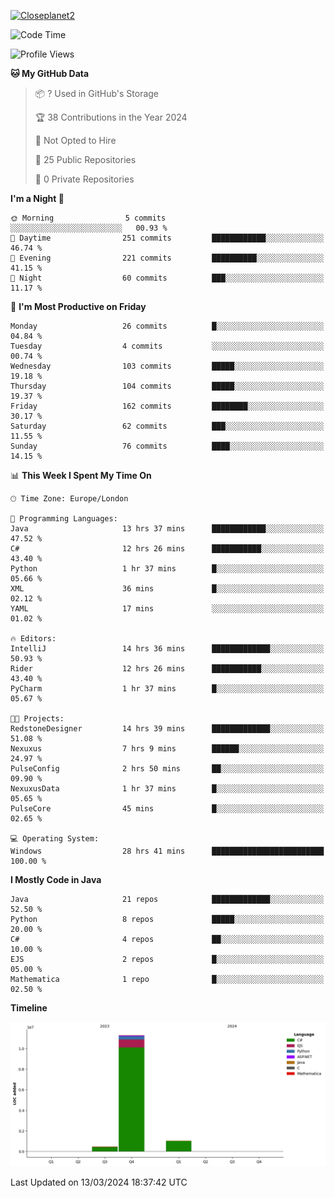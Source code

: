 [![Closeplanet2](https://github-readme-stats.vercel.app/api?username=Closeplanet2&show_icons=true&theme=tokyonight&count_private=true)]([https://github.com/Closeplanet2])

<!--START_SECTION:waka-->
![Code Time](http://img.shields.io/badge/Code%20Time-432%20hrs%2026%20mins-blue)

![Profile Views](http://img.shields.io/badge/Profile%20Views-0-blue)

**🐱 My GitHub Data** 

> 📦 ? Used in GitHub's Storage 
 > 
> 🏆 38 Contributions in the Year 2024
 > 
> 🚫 Not Opted to Hire
 > 
> 📜 25 Public Repositories 
 > 
> 🔑 0 Private Repositories 
 > 
**I'm a Night 🦉** 

```text
🌞 Morning                5 commits           ░░░░░░░░░░░░░░░░░░░░░░░░░   00.93 % 
🌆 Daytime                251 commits         ████████████░░░░░░░░░░░░░   46.74 % 
🌃 Evening                221 commits         ██████████░░░░░░░░░░░░░░░   41.15 % 
🌙 Night                  60 commits          ███░░░░░░░░░░░░░░░░░░░░░░   11.17 % 
```
📅 **I'm Most Productive on Friday** 

```text
Monday                   26 commits          █░░░░░░░░░░░░░░░░░░░░░░░░   04.84 % 
Tuesday                  4 commits           ░░░░░░░░░░░░░░░░░░░░░░░░░   00.74 % 
Wednesday                103 commits         █████░░░░░░░░░░░░░░░░░░░░   19.18 % 
Thursday                 104 commits         █████░░░░░░░░░░░░░░░░░░░░   19.37 % 
Friday                   162 commits         ████████░░░░░░░░░░░░░░░░░   30.17 % 
Saturday                 62 commits          ███░░░░░░░░░░░░░░░░░░░░░░   11.55 % 
Sunday                   76 commits          ████░░░░░░░░░░░░░░░░░░░░░   14.15 % 
```


📊 **This Week I Spent My Time On** 

```text
🕑︎ Time Zone: Europe/London

💬 Programming Languages: 
Java                     13 hrs 37 mins      ████████████░░░░░░░░░░░░░   47.52 % 
C#                       12 hrs 26 mins      ███████████░░░░░░░░░░░░░░   43.40 % 
Python                   1 hr 37 mins        █░░░░░░░░░░░░░░░░░░░░░░░░   05.66 % 
XML                      36 mins             █░░░░░░░░░░░░░░░░░░░░░░░░   02.12 % 
YAML                     17 mins             ░░░░░░░░░░░░░░░░░░░░░░░░░   01.02 % 

🔥 Editors: 
IntelliJ                 14 hrs 36 mins      █████████████░░░░░░░░░░░░   50.93 % 
Rider                    12 hrs 26 mins      ███████████░░░░░░░░░░░░░░   43.40 % 
PyCharm                  1 hr 37 mins        █░░░░░░░░░░░░░░░░░░░░░░░░   05.67 % 

🐱‍💻 Projects: 
RedstoneDesigner         14 hrs 39 mins      █████████████░░░░░░░░░░░░   51.08 % 
Nexuxus                  7 hrs 9 mins        ██████░░░░░░░░░░░░░░░░░░░   24.97 % 
PulseConfig              2 hrs 50 mins       ██░░░░░░░░░░░░░░░░░░░░░░░   09.90 % 
NexuxusData              1 hr 37 mins        █░░░░░░░░░░░░░░░░░░░░░░░░   05.65 % 
PulseCore                45 mins             █░░░░░░░░░░░░░░░░░░░░░░░░   02.65 % 

💻 Operating System: 
Windows                  28 hrs 41 mins      █████████████████████████   100.00 % 
```

**I Mostly Code in Java** 

```text
Java                     21 repos            █████████████░░░░░░░░░░░░   52.50 % 
Python                   8 repos             █████░░░░░░░░░░░░░░░░░░░░   20.00 % 
C#                       4 repos             ██░░░░░░░░░░░░░░░░░░░░░░░   10.00 % 
EJS                      2 repos             █░░░░░░░░░░░░░░░░░░░░░░░░   05.00 % 
Mathematica              1 repo              █░░░░░░░░░░░░░░░░░░░░░░░░   02.50 % 
```



**Timeline**

![Lines of Code chart](https://raw.githubusercontent.com/Closeplanet2/Closeplanet2/main/assets/bar_graph.png)


 Last Updated on 13/03/2024 18:37:42 UTC
<!--END_SECTION:waka-->
